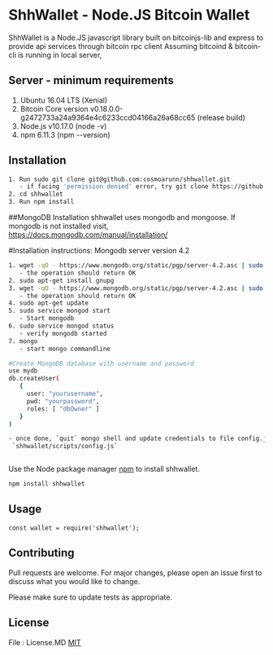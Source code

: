 # ShhWallet - Node.JS Bitcoin Wallet

ShhWallet is a Node.JS javascript library built on bitcoinjs-lib and express to provide api services through bitcoin rpc client
Assuming bitcoind & bitcoin-cli is running in local server,

## Server - minimum requirements
1. Ubuntu 16.04 LTS (Xenial)
2. Bitcoin Core version v0.18.0.0-g2472733a24a9364e4c6233ccd04166a26a68cc65 (release build)
3. Node.js v10.17.0 (node -v)
4. npm 6.11.3 (npm --version)

## Installation
```bash
1. Run sudo git clone git@github.com:cosmoarunn/shhwallet.git  
   - if facing 'permission denied' error, try git clone https://github.com/cosmoarunn/shhwallet
2. cd shhwallet
3. Run npm install
```



##MongoDB Installation
shhwallet uses mongodb and mongoose. If mongodb is not installed visit,
https://docs.mongodb.com/manual/installation/

#Installation instructions:
Mongodb server version 4.2

```bash
1. wget -qO - https://www.mongodb.org/static/pgp/server-4.2.asc | sudo apt-key add -  
   - the operation should return OK
2. sudo apt-get install gnupg
3. wget -qO - https://www.mongodb.org/static/pgp/server-4.2.asc | sudo apt-key add -
   - the operation should return OK
4. sudo apt-get update
5. sudo service mongod start 
   - Start mongodb 
6. sudo service mongod status
   - verify mongodb started
7. mongo
   - start mongo commandline

#Create MongoDB database with username and password
use mydb
db.createUser(
   {
     user: "yourusername",
     pwd: "yourpassword",
     roles: [ "dbOwner" ]
   }
)

- once done, `quit` mongo shell and update credentials to file config.js
 `shhwallet/scripts/config.js` 



```
Use the Node package manager [npm](https://www.npmjs.com/) to install shhwallet.

```bash
npm install shhwallet
```

## Usage

```Node.JS
const wallet = require('shhwallet');

```

## Contributing
Pull requests are welcome. For major changes, please open an issue first to discuss what you would like to change.

Please make sure to update tests as appropriate.

## License
File : License.MD 
[MIT](https://arunpanneerselvam.com/licenses/mit/)
